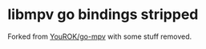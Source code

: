 # libmpv go bindings stripped

Forked from [YouROK/go-mpv](https://github.com/YouROK/go-mpv) with some stuff 
removed.
